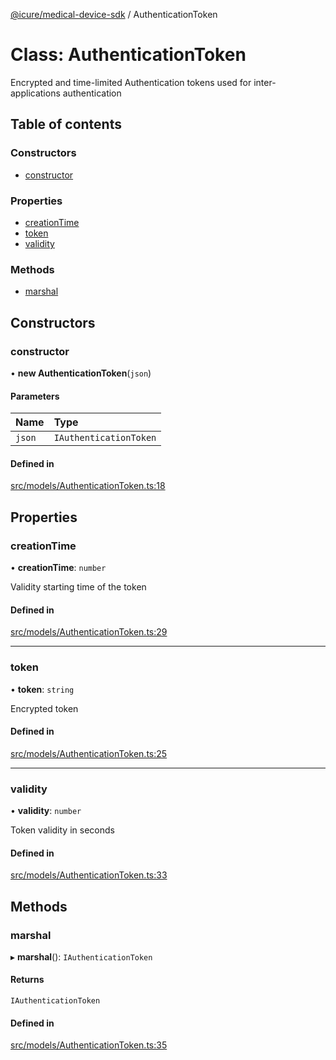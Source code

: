 [@icure/medical-device-sdk](../modules.md) / AuthenticationToken

# Class: AuthenticationToken

Encrypted and time-limited Authentication tokens used for inter-applications authentication

## Table of contents

### Constructors

- [constructor](AuthenticationToken.md#constructor)

### Properties

- [creationTime](AuthenticationToken.md#creationtime)
- [token](AuthenticationToken.md#token)
- [validity](AuthenticationToken.md#validity)

### Methods

- [marshal](AuthenticationToken.md#marshal)

## Constructors

### constructor

• **new AuthenticationToken**(`json`)

#### Parameters

| Name | Type |
| :------ | :------ |
| `json` | `IAuthenticationToken` |

#### Defined in

[src/models/AuthenticationToken.ts:18](https://github.com/icure/icure-medical-device-js-sdk/blob/4df0728/src/models/AuthenticationToken.ts#L18)

## Properties

### creationTime

• **creationTime**: `number`

Validity starting time of the token

#### Defined in

[src/models/AuthenticationToken.ts:29](https://github.com/icure/icure-medical-device-js-sdk/blob/4df0728/src/models/AuthenticationToken.ts#L29)

___

### token

• **token**: `string`

Encrypted token

#### Defined in

[src/models/AuthenticationToken.ts:25](https://github.com/icure/icure-medical-device-js-sdk/blob/4df0728/src/models/AuthenticationToken.ts#L25)

___

### validity

• **validity**: `number`

Token validity in seconds

#### Defined in

[src/models/AuthenticationToken.ts:33](https://github.com/icure/icure-medical-device-js-sdk/blob/4df0728/src/models/AuthenticationToken.ts#L33)

## Methods

### marshal

▸ **marshal**(): `IAuthenticationToken`

#### Returns

`IAuthenticationToken`

#### Defined in

[src/models/AuthenticationToken.ts:35](https://github.com/icure/icure-medical-device-js-sdk/blob/4df0728/src/models/AuthenticationToken.ts#L35)
